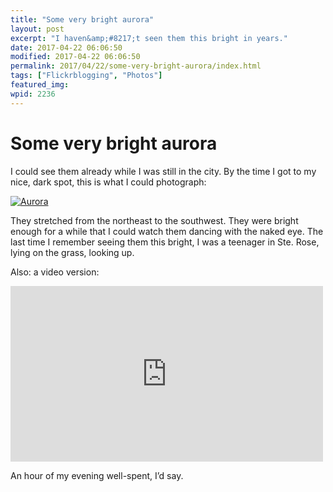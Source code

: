 ```yaml
---
title: "Some very bright aurora"
layout: post
excerpt: "I haven&amp;#8217;t seen them this bright in years."
date: 2017-04-22 06:06:50
modified: 2017-04-22 06:06:50
permalink: 2017/04/22/some-very-bright-aurora/index.html
tags: ["Flickrblogging", "Photos"]
featured_img: 
wpid: 2236
---
```


# Some very bright aurora

I could see them already while I was still in the city. By the time I got to my nice, dark spot, this is what I could photograph:

[![Aurora](https://live.staticflickr.com/2845/34190840515_6d42f6e7ef.jpg)](https://www.flickr.com/photos/pj/34190840515/in/dateposted/)

They stretched from the northeast to the southwest. They were bright enough for a while that I could watch them dancing with the naked eye. The last time I remember seeing them this bright, I was a teenager in Ste. Rose, lying on the grass, looking up.

Also: a video version:

<iframe allow="autoplay; fullscreen; picture-in-picture" allowfullscreen="" frameborder="0" height="281" loading="lazy" src="https://player.vimeo.com/video/214273878?h=0f173a6540&dnt=1&app_id=122963" title="Aurora -- April 21/22, 2017" width="500"></iframe>

An hour of my evening well-spent, I’d say.